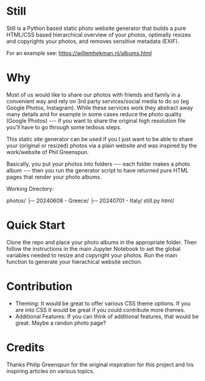 
# Still

Still is a Python based static photo website generator that builds a pure HTML/CSS based hierarchical overview of your photos, optimally resizes and copyrights your photos, and removes sensitive metadata (EXIF).

For an example see: https://willemhekman.nl/albums.html

# Why

Most of us would like to share our photos with friends and family in a convenient way and rely on 3rd party services/social media to do so (eg Google Photos, Instagram). While these services work they abstract away many details and for example in some cases reduce the photo quality (Google Photos) --- if you want to share the original high resolution file you'll have to go through some tedious steps.

This static site generator can be used if you I just want to be able to share your (original or resized) photos via a plain website and was inspired by the work/website of Phil Greenspun.

Basically, you put your photos into folders --- each folder makes a photo album --- then you run the generator script to have returned pure HTML pages that render your photo albums.

Working Directory:

photos/
├─ 20240608 - Greece/
├─ 20240701 - Italy/
still.py
html/

# Quick Start

Clone the repo and place your photo albums in the appropriate folder. Then follow the instructions in the main Jupyter Notebook to set the global variables needed to resize and copyright your photos. Run the main function to generate your hierachical website section.

# Contribution

- Theming: It would be great to offer various CSS theme options. If you are into CSS it would be great if you could contribute more themes.
- Additional Features: If you can think of additional features, that would be great. Maybe a randon photo page?

# Credits

Thanks Philip Greenspun for the original inspiration for this project and his inspiring articles on various topics.

